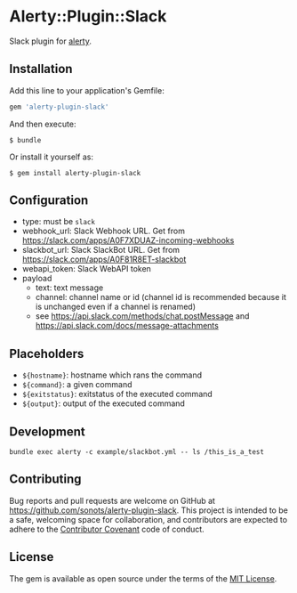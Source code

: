 # Alerty::Plugin::Slack

Slack plugin for [alerty](https://github.com/sonots/alerty).

## Installation

Add this line to your application's Gemfile:

```ruby
gem 'alerty-plugin-slack'
```

And then execute:

    $ bundle

Or install it yourself as:

    $ gem install alerty-plugin-slack

## Configuration

- type: must be `slack`
- webhook_url: Slack Webhook URL. Get from https://slack.com/apps/A0F7XDUAZ-incoming-webhooks
- slackbot_url: Slack SlackBot URL. Get from https://slack.com/apps/A0F81R8ET-slackbot
- webapi_token: Slack WebAPI token
- payload
  - text: text message
  - channel: channel name or id (channel id is recommended because it is unchanged even if a channel is renamed)
  - see https://api.slack.com/methods/chat.postMessage and https://api.slack.com/docs/message-attachments

## Placeholders

* `${hostname}`: hostname which rans the command
* `${command}`: a given command
* `${exitstatus}`: exitstatus of the executed command
* `${output}`: output of the executed command

## Development

```
bundle exec alerty -c example/slackbot.yml -- ls /this_is_a_test
```

## Contributing

Bug reports and pull requests are welcome on GitHub at https://github.com/sonots/alerty-plugin-slack. This project is intended to be a safe, welcoming space for collaboration, and contributors are expected to adhere to the [Contributor Covenant](http://contributor-covenant.org) code of conduct.

## License

The gem is available as open source under the terms of the [MIT License](http://opensource.org/licenses/MIT).
